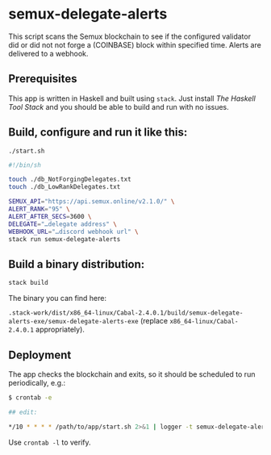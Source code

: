 # semux-delegate-alerts

This script scans the Semux blockchain to see if the configured validator did or did not not forge
a (COINBASE) block within specified time. Alerts are delivered to a webhook.

## Prerequisites

This app is written in Haskell and built using `stack`. Just install _The Haskell Tool Stack_ and you should be able to build and run with no issues.

## Build, configure and run it like this:

`./start.sh`
```sh
#!/bin/sh

touch ./db_NotForgingDelegates.txt
touch ./db_LowRankDelegates.txt

SEMUX_API="https://api.semux.online/v2.1.0/" \
ALERT_RANK="95" \
ALERT_AFTER_SECS=3600 \
DELEGATE="…delegate address" \
WEBHOOK_URL="…discord webhook url" \
stack run semux-delegate-alerts
```

## Build a binary distribution:

```sh
stack build
```

The binary you can find here:

`.stack-work/dist/x86_64-linux/Cabal-2.4.0.1/build/semux-delegate-alerts-exe/semux-delegate-alerts-exe`
(replace `x86_64-linux/Cabal-2.4.0.1` appropriately).

## Deployment

The app checks the blockchain and exits, so it should be scheduled to run periodically, e.g.:

```sh
$ crontab -e

## edit:

*/10 * * * * /path/to/app/start.sh 2>&1 | logger -t semux-delegate-alerts
```

Use `crontab -l` to verify.
